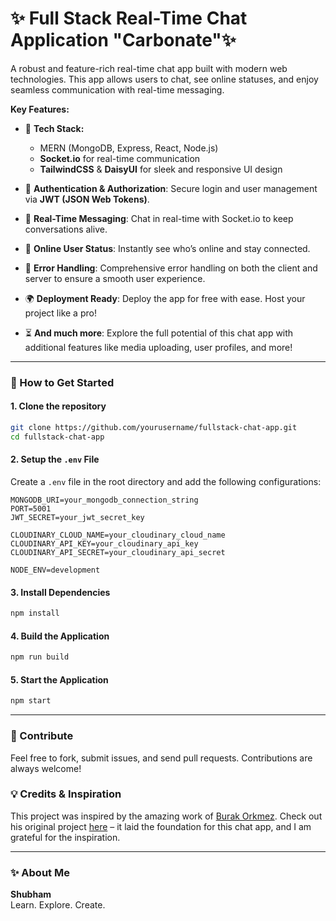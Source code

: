 # ✨ Full Stack Real-Time Chat Application "Carbonate"✨

A robust and feature-rich real-time chat app built with modern web technologies. This app allows users to chat, see online statuses, and enjoy seamless communication with real-time messaging.

**Key Features:**

- 🌟 **Tech Stack:**  
  - MERN (MongoDB, Express, React, Node.js)  
  - **Socket.io** for real-time communication  
  - **TailwindCSS** & **DaisyUI** for sleek and responsive UI design

- 🔐 **Authentication & Authorization**: Secure login and user management via **JWT (JSON Web Tokens)**.

- 💬 **Real-Time Messaging**: Chat in real-time with Socket.io to keep conversations alive.

- 🚀 **Online User Status**: Instantly see who’s online and stay connected.

- 🐛 **Error Handling**: Comprehensive error handling on both the client and server to ensure a smooth user experience.

- 🌍 **Deployment Ready**: Deploy the app for free with ease. Host your project like a pro!

- ⏳ **And much more**: Explore the full potential of this chat app with additional features like media uploading, user profiles, and more!

---

### 🚀 How to Get Started

#### 1. **Clone the repository**

```bash
git clone https://github.com/yourusername/fullstack-chat-app.git
cd fullstack-chat-app
```

#### 2. **Setup the `.env` File**

Create a `.env` file in the root directory and add the following configurations:

```env
MONGODB_URI=your_mongodb_connection_string
PORT=5001
JWT_SECRET=your_jwt_secret_key

CLOUDINARY_CLOUD_NAME=your_cloudinary_cloud_name
CLOUDINARY_API_KEY=your_cloudinary_api_key
CLOUDINARY_API_SECRET=your_cloudinary_api_secret

NODE_ENV=development
```

#### 3. **Install Dependencies**

```bash
npm install
```

#### 4. **Build the Application**

```bash
npm run build
```

#### 5. **Start the Application**

```bash
npm start
```

---

### 🌟 Contribute

Feel free to fork, submit issues, and send pull requests. Contributions are always welcome!

### 💡 Credits & Inspiration

This project was inspired by the amazing work of [Burak Orkmez](https://github.com/burakorkmez). Check out his original project [here](https://github.com/burakorkmez/fullstack-chat-app) – it laid the foundation for this chat app, and I am grateful for the inspiration.

---

### ✨ About Me

**Shubham**  
Learn. Explore. Create.